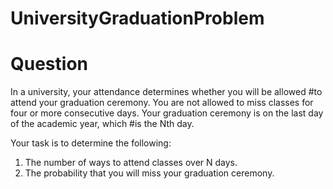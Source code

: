 # UniversityGraduationProblem


# Question

In a university, your attendance determines whether you will be allowed #to attend your graduation ceremony. 
You are not allowed to miss classes for four or more consecutive days. 
Your graduation ceremony is on the last day of the academic year, which #is the Nth day.

Your task is to determine the following:

1. The number of ways to attend classes over N days.
2. The probability that you will miss your graduation ceremony.
